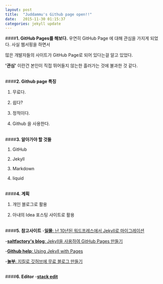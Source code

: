 ```yaml
---
layout: post
title:  "Juddammu's Github page open!!"
date:   2015-11-30 01:15:37
categories: jekyll update
---
```


####**1. GitHub Pages를 해보다.**
우연히 GitHub Page 에 대해 관심을 가지게 되었다. 사실 웹서핑을 하면서

많은 개발자들의 사이트가 GitHub Page로 되어 있다는걸 알고 있었다.

**'관심'** 이란건 본인이 직접 뛰어들지 않는한 흘러가는 것에 불과한 것 같다.
<br/><br/>

####**2. Github page 특징**
  1. 무료다.

  2. 쉽다?

  3. 정적이다.

  4. Github 을 사용한다.
<br/><br/>

####**3. 알아가야 할 것들**
  1. GitHub

  2. Jekyll

  3. Markdown

  4. liquid
<br/><br/>

####**4. 계획**
  1. 개인 블로그로 활용

  2. 아내의 Idea 포스팅 사이트로 활용
<br/><br/>

####**5. 참고사이트**
  -[**일몰**: 난 10년된 워드프레스에서 Jekyll로 마이그레이션](http://ilmol.com/2015/01/%EC%9B%8C%EB%93%9C%ED%94%84%EB%A0%88%EC%8A%A4%EC%97%90%EC%84%9C%20Jekyll%EB%A1%9C%20%EB%A7%88%EC%9D%B4%EA%B7%B8%EB%A0%88%EC%9D%B4%EC%85%98.html#fn6)

  -[**saltfactory's blog**: Jekyll을 사용하여 GitHub Pages 만들기](http://blog.saltfactory.net/jekyll/upgrade-github-pages-dependency-versions.html)

  -[**Github help**: Using Jekyll with Pages](https://help.github.com/articles/using-jekyll-with-pages/)

  -[**놀부**: 지킬로 깃허브에 무료 블로그 만들기 ](https://nolboo.github.io/blog/2013/10/15/free-blog-with-github-jekyll/)
<br/><br/>

####**6. Editor**
  -[**stack edit**](https://stackedit.io/editor)